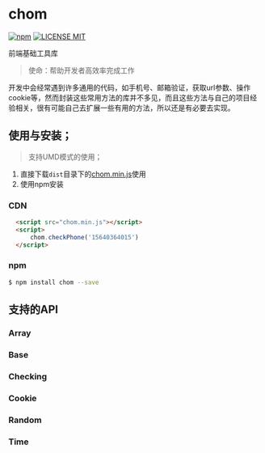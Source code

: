 # chom
[![npm](https://img.shields.io/npm/v/chom.svg)](https://www.npmjs.com/package/chom) 
[![LICENSE MIT](https://img.shields.io/npm/l/chom.svg)](https://www.npmjs.com/package/chom) 

前端基础工具库  

> 使命：帮助开发者高效率完成工作

开发中会经常遇到许多通用的代码，如手机号、邮箱验证，获取url参数、操作cookie等，然而封装这些常用方法的库并不多见，而且这些方法与自己的项目经验相关，很有可能自己去扩展一些有用的方法，所以还是有必要去实现。

## 使用与安装；

> 支持UMD模式的使用；

1. 直接下载`dist`目录下的[chom.min.js](https://github.com/zwq652997/chom/blob/master/dist/chom.min.js)使用  
2. 使用npm安装

### CDN
``` html
  <script src="chom.min.js"></script>
  <script>
      chom.checkPhone('15640364015')
  </script>
```

### npm
``` bash
$ npm install chom --save
```

## 支持的API

### Array 
### Base 
### Checking 
### Cookie 
### Random 
### Time 

